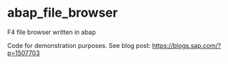 # abap_file_browser
F4 file browser written in abap

Code for demonstration purposes.
See blog post: https://blogs.sap.com/?p=1507703
